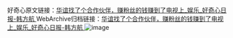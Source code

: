 好奇心原文链接：[华谊找了个合作伙伴，赚粉丝的钱赚到了电视上_娱乐_好奇心日报-韩方航 ](https://www.qdaily.com/articles/10595.html)
WebArchive归档链接：[华谊找了个合作伙伴，赚粉丝的钱赚到了电视上_娱乐_好奇心日报-韩方航 ](http://web.archive.org/web/20190623160942/https://www.qdaily.com/articles/10595.html)
![image](http://ww3.sinaimg.cn/large/007d5XDply1g3wfuwgxdzj30u02mbqoz)